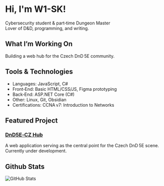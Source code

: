 # Hi, I'm W1-SK! 
Cybersecurity student & part‑time Dungeon Master\
Lover of D&D, programming, and writing. 

## What I’m Working On
Building a web hub for the Czech DnD 5E community.

## Tools & Technologies
- Languages: JavaScript, C# 
- Front‑End: Basic HTML/CSS/JS, Figma prototyping 
- Back‑End: ASP.NET Core (C#) 
- Other: Linux, Git, Obsidian 
- Certifications: CCNA v7: Introduction to Networks

## Featured Project
### [DnD5E‑CZ Hub](https://github.com/W1-SK/DnD_Toolbox)
A web application serving as the central point for the Czech DnD 5E scene. Currently under development.

## Github Stats
![GitHub Stats](https://github-readme-stats.vercel.app/api?username=W1-SK&show_icons=true&theme=onedark)

